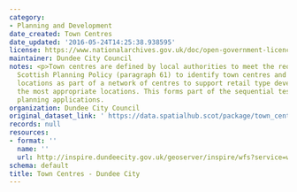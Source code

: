 ```yaml
---
category:
- Planning and Development
date_created: Town Centres
date_updated: '2016-05-24T14:25:38.938595'
license: https://www.nationalarchives.gov.uk/doc/open-government-licence/version/3/
maintainer: Dundee City Council
notes: <p>Town centres are defined by local authorities to meet the requirement of
  Scottish Planning Policy (paragraph 61) to identify town centres and other retail
  locations as part of a network of centres to support retail type development in
  the most appropriate locations. This forms part of the sequential test in assessing
  planning applications.                                                                                                                                                                                                                                                                                                                                                                                                                                                                                                                                                                                                                                                                                                                                                                                                                                                                                                                                                                                                                                                                                                                                                                                                                                                                                                                                                                                                                                                                                                                                                                                                                                                                                                                      </p>
organization: Dundee City Council
original_dataset_link: ' https://data.spatialhub.scot/package/town_centres-dc'
records: null
resources:
- format: ''
  name: ''
  url: http://inspire.dundeecity.gov.uk/geoserver/inspire/wfs?service=wfs&version=2.0.0&request=getCapabilities
schema: default
title: Town Centres - Dundee City
---
```

